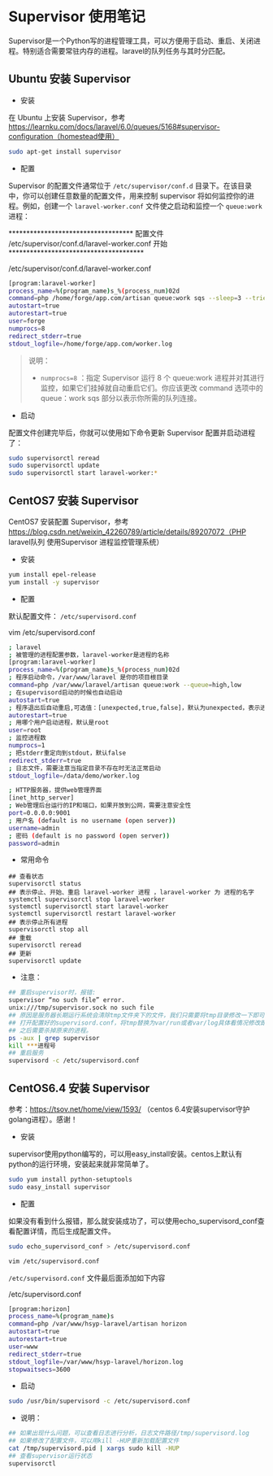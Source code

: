 # Supervisor 使用笔记

Supervisor是一个Python写的进程管理工具，可以方便用于启动、重启、关闭进程。特别适合需要常驻内存的进程。laravel的队列任务与其时分匹配。

## Ubuntu 安装 Supervisor

- 安装

在 Ubuntu 上安装 Supervisor，参考 https://learnku.com/docs/laravel/6.0/queues/5168#supervisor-configuration（homestead使用）

```sh
sudo apt-get install supervisor
```

- 配置

Supervisor 的配置文件通常位于 `/etc/supervisor/conf.d` 目录下。在该目录中，你可以创建任意数量的配置文件，用来控制 supervisor 将如何监控你的进程。例如，创建一个 `laravel-worker.conf` 文件使之启动和监控一个 `queue:work` 进程：

*********************************** 配置文件 /etc/supervisor/conf.d/laravel-worker.conf 开始 **************************************

/etc/supervisor/conf.d/laravel-worker.conf

```sh
[program:laravel-worker]
process_name=%(program_name)s_%(process_num)02d
command=php /home/forge/app.com/artisan queue:work sqs --sleep=3 --tries=3
autostart=true
autorestart=true
user=forge
numprocs=8
redirect_stderr=true
stdout_logfile=/home/forge/app.com/worker.log
```

> 说明：
> - `numprocs=8` ：指定 Supervisor 运行 8 个 queue:work 进程并对其进行监控，如果它们挂掉就自动重启它们。你应该更改 command 选项中的 queue：work sqs 部分以表示你所需的队列连接。


- 启动


配置文件创建完毕后，你就可以使用如下命令更新 Supervisor 配置并启动进程了：

```sh
sudo supervisorctl reread
sudo supervisorctl update
sudo supervisorctl start laravel-worker:*
```


## CentOS7 安装 Supervisor

CentOS7 安装配置 Supervisor，参考 https://blog.csdn.net/weixin_42260789/article/details/89207072（PHP laravel队列 使用Supervisor 进程监控管理系统）

- 安装

```sh
yum install epel-release
yum install -y supervisor
```


- 配置
 
默认配置文件： `/etc/supervisord.conf`

vim /etc/supervisord.conf

```sh
; laravel
; 被管理的进程配置参数，laravel-worker是进程的名称
[program:laravel-worker]								
process_name=%(program_name)s_%(process_num)02d
; 程序启动命令，/var/www/laravel 是你的项目根目录
command=php /var/www/laravel/artisan queue:work --queue=high,low	
; 在supervisord启动的时候也自动启动	
autostart=true		
; 程序退出后自动重启,可选值：[unexpected,true,false]，默认为unexpected，表示进程意外杀死后才重启						 
autorestart=true    
; 用哪个用户启动进程，默认是root						 
user=root	
; 监控进程数								 
numprocs=1		
; 把stderr重定向到stdout，默认false							 
redirect_stderr=true		
; 日志文件，需要注意当指定目录不存在时无法正常启动				 
stdout_logfile=/data/demo/worker.log		 

; HTTP服务器，提供web管理界面
[inet_http_server]		
; Web管理后台运行的IP和端口，如果开放到公网，需要注意安全性	    
port=0.0.0.0:9001    
; 用户名 (default is no username (open server))      		
username=admin    
; 密码 (default is no password (open server))         	 	
password=admin               	
```


- 常用命令

```
## 查看状态
supervisorctl status
## 表示停止、开始、重启 laravel-worker 进程 ，laravel-worker 为 进程的名字
systemctl supervisorctl stop laravel-worker
systemctl supervisorctl start laravel-worker
systemctl supervisorctl restart laravel-worker
## 表示停止所有进程
supervisorctl stop all
## 重载
supervisorctl reread
## 更新
supervisorctl update
```

- 注意：

```sh
## 重启supervisor时，报错:
supervisor “no such file” error.
unix:///tmp/supervisor.sock no such file
## 原因是服务器长期运行系统会清除tmp文件夹下的文件，我们只需要将tmp目录修改一下即可。
## 打开配置好的supervisord.conf，将tmp替换为var/run或者var/log具体看情况修改即可。
## 之后需要杀掉原来的进程。
ps -aux | grep supervisor
kill ***进程号
## 重启服务
supervisord -c /etc/supervisord.conf
```


## CentOS6.4 安装 Supervisor


参考：https://tsov.net/home/view/1593/ （centos 6.4安装supervisor守护golang进程）。感谢！

- 安装

supervisor使用python编写的，可以用easy_install安装。centos上默认有python的运行环境，安装起来就非常简单了。

```sh
sudo yum install python-setuptools
sudo easy_install supervisor
```

- 配置

如果没有看到什么报错，那么就安装成功了，可以使用echo_supervisord_conf查看配置详情，而后生成配置文件。

```sh
sudo echo_supervisord_conf > /etc/supervisord.conf

vim /etc/supervisord.conf
```

`/etc/supervisord.conf` 文件最后面添加如下内容

/etc/supervisord.conf

```sh
[program:horizon]
process_name=%(program_name)s
command=php /var/www/hsyp-laravel/artisan horizon
autostart=true
autorestart=true
user=www
redirect_stderr=true
stdout_logfile=/var/www/hsyp-laravel/horizon.log
stopwaitsecs=3600
```

- 启动

```sh
sudo /usr/bin/supervisord -c /etc/supervisord.conf
```

- 说明：

```sh
## 如果出现什么问题，可以查看日志进行分析，日志文件路径/tmp/supervisord.log
## 如果修改了配置文件，可以用kill -HUP重新加载配置文件
cat /tmp/supervisord.pid | xargs sudo kill -HUP
## 查看supervisor运行状态
supervisorctl
```